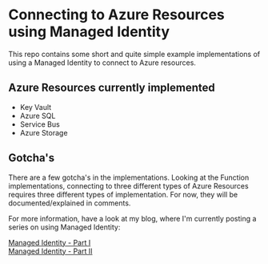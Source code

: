# Connecting to Azure Resources using Managed Identity

This repo contains some short and quite simple example implementations of using a Managed Identity to connect to Azure resources.

## Azure Resources currently implemented

* Key Vault
* Azure SQL
* Service Bus
* Azure Storage

## Gotcha's

There are a few gotcha's in the implementations. Looking at the Function implementations, connecting to three different types of Azure Resources requires three different types of implementation. For now, they will be documented/explained in comments. 

For more information, have a look at my blog, where I'm currently posting a series on using Managed Identity:

[Managed Identity - Part I](https://www.rickvandenbosch.net/blog/managed-identity-part-i/)  
[Managed Identity - Part II](https://www.rickvandenbosch.net/blog/managed-identity-part-ii/)
